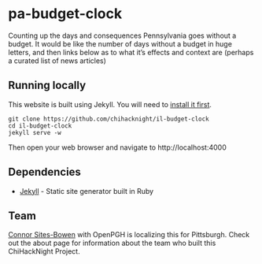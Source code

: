# pa-budget-clock
Counting up the days and consequences Pennsylvania goes without a budget. It would be like the number of days without a budget in huge letters, and then links below as to what it’s effects and context are (perhaps a curated list of news articles)

## Running locally

This website is built using Jekyll. You will need to [install it first](http://jekyllrb.com/docs/installation/).

```console
git clone https://github.com/chihacknight/il-budget-clock
cd il-budget-clock
jekyll serve -w
```

Then open your web browser and navigate to http://localhost:4000

## Dependencies

* [Jekyll](http://jekyllrb.com/) - Static site generator built in Ruby

## Team

[Connor Sites-Bowen](https://twitter.com/connorsb) with OpenPGH is localizing this for Pittsburgh.
Check out the about page for information about the team who built this ChiHackNight Project. 
